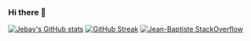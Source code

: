 ### Hi there 👋

<!--
**Jebay/Jebay** is a ✨ _special_ ✨ repository because its `README.md` (this file) appears on your GitHub profile.

Here are some ideas to get you started:

- 🔭 I’m currently working on ...
- 🌱 I’m currently learning ...
- 👯 I’m looking to collaborate on ...
- 🤔 I’m looking for help with ...
- 💬 Ask me about ...
- 📫 How to reach me: ...
- 😄 Pronouns: ...
- ⚡ Fun fact: ...
-->

[![Jebay's GitHub stats](https://github-readme-stats.vercel.app/api?username=Jebay&count_private=true&show_icons=true)](https://github.com/anuraghazra/github-readme-stats) [![GitHub Streak](https://streak-stats.demolab.com?user=Jebay&theme=dark&mode=weekly)](https://git.io/streak-stats) [![Jean-Baptiste StackOverflow](https://github-readme-stackoverflow.vercel.app/?userID=6469531&layout=compact&theme=dark)](https://stackoverflow.com/users/6469531/eduloc)

